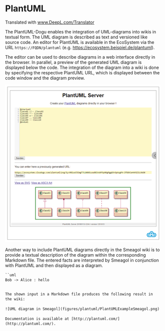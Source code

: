 # PlantUML

Translated with www.DeepL.com/Translator

The PlantUML-Dogu enables the integration of UML-diagrams into wikis in textual form. The UML diagram is described as text and versioned like source code. An editor for PlantUML is available in the EcoSystem via the URL `https://FQDN/plantuml` (e.g. https://ecosystem.beispiel.de/plantuml).


The editor can be used to describe diagrams in a web interface directly in the browser. In parallel, a preview of the generated UML diagram is displayed below the code. The integration of the diagram into a wiki is done by specifying the respective PlantUML URL, which is displayed between the code window and the diagram preview.

![The web interface of the PlantUML editor](figures/plantuml/PlantUMLEditor.png)



Another way to include PlantUML diagrams directly in the Smeagol wiki is to provide a textual description of the diagram within the corresponding Markdown file. The entered facts are interpreted by Smeagol in conjunction with PlantUML and then displayed as a diagram.

```
``uml
Bob -> Alice : hello
```
```

The shown input in a Markdown file produces the following result in the wiki:

![UML diagram in Smeagol](figures/plantuml/PlantUMLExampleSmeagol.png)

Documentation is available at [http://plantuml.com/](http://plantuml.com/).
